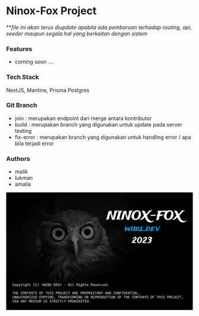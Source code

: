 # Ninox-Fox Project
***file ini akan terus diupdate apabila ada pembaruan terhadap routing, api, seeder maupun segala hal yang berkaitan dengan sistem*


### Features
- coming soon ....


### Tech Stack
NextJS, Mantine, Prisma Postgres

### Git Branch
- join : merupakan endpoint dari merge antara kontributor
- build : merupakan branch yang digunakan untuk update pada server testing
- fix-error : merupakan branch yang digunakan untuk handling error / apa bila terjadi error

### Authors
- malik
- lukman
- amalia


![gambar](ninox.png)
